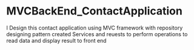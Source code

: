 # MVCBackEnd_ContactApplication
I Design this contact application using MVC framework with repository designing pattern
created Services and reuests to perform operations to read data and display result to front end 
